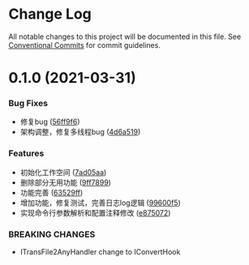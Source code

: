 # Change Log

All notable changes to this project will be documented in this file.
See [Conventional Commits](https://conventionalcommits.org) for commit guidelines.

# 0.1.0 (2021-03-31)


### Bug Fixes

* 修复bug ([56ff9f6](https://github.com/AILHC/EasyGameFrameworkOpen/commit/56ff9f698d1927c05f57915b28f4a8a7a956489e))
* 架构调整，修复多线程bug ([4d6a519](https://github.com/AILHC/EasyGameFrameworkOpen/commit/4d6a519f0bf55623be067b79d2eda56ece5dc9ec))


### Features

* 初始化工作空间 ([7ad05aa](https://github.com/AILHC/EasyGameFrameworkOpen/commit/7ad05aad5b39e011ec140decfb59f0fae486c29c))
* 删除部分无用功能 ([9ff7899](https://github.com/AILHC/EasyGameFrameworkOpen/commit/9ff78997f314ca3b2e362445ad18a27443576a10))
* 功能完善 ([63529ff](https://github.com/AILHC/EasyGameFrameworkOpen/commit/63529ffd0cbb9da672b42e168ec98faedb2502b1))
* 增加功能，修复测试，完善日志log逻辑 ([99600f5](https://github.com/AILHC/EasyGameFrameworkOpen/commit/99600f51ab778d9995ad3e82dad78e4c0e8417fa))
* 实现命令行参数解析和配置注释修改 ([e875072](https://github.com/AILHC/EasyGameFrameworkOpen/commit/e875072dfd93ce57ca544f9632e8cf1517c6a4ae))


### BREAKING CHANGES

* ITransFile2AnyHandler change to IConvertHook

